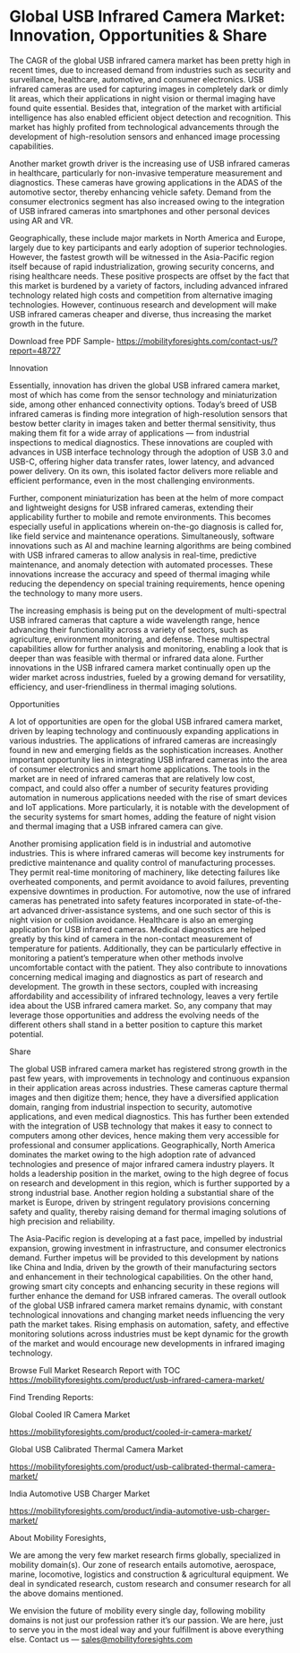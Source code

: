 # Global USB Infrared Camera Market: Innovation, Opportunities & Share
The CAGR of the global USB infrared camera market has been pretty high in recent times, due to increased demand from industries such as security and surveillance, healthcare, automotive, and consumer electronics. USB infrared cameras are used for capturing images in completely dark or dimly lit areas, which their applications in night vision or thermal imaging have found quite essential. Besides that, integration of the market with artificial intelligence has also enabled efficient object detection and recognition. This market has highly profited from technological advancements through the development of high-resolution sensors and enhanced image processing capabilities.

Another market growth driver is the increasing use of USB infrared cameras in healthcare, particularly for non-invasive temperature measurement and diagnostics. These cameras have growing applications in the ADAS of the automotive sector, thereby enhancing vehicle safety. Demand from the consumer electronics segment has also increased owing to the integration of USB infrared cameras into smartphones and other personal devices using AR and VR.

Geographically, these include major markets in North America and Europe, largely due to key participants and early adoption of superior technologies. However, the fastest growth will be witnessed in the Asia-Pacific region itself because of rapid industrialization, growing security concerns, and rising healthcare needs. These positive prospects are offset by the fact that this market is burdened by a variety of factors, including advanced infrared technology related high costs and competition from alternative imaging technologies. However, continuous research and development will make USB infrared cameras cheaper and diverse, thus increasing the market growth in the future.

Download free PDF Sample- https://mobilityforesights.com/contact-us/?report=48727

Innovation

Essentially, innovation has driven the global USB infrared camera market, most of which has come from the sensor technology and miniaturization side, among other enhanced connectivity options. Today’s breed of USB infrared cameras is finding more integration of high-resolution sensors that bestow better clarity in images taken and better thermal sensitivity, thus making them fit for a wide array of applications — from industrial inspections to medical diagnostics. These innovations are coupled with advances in USB interface technology through the adoption of USB 3.0 and USB-C, offering higher data transfer rates, lower latency, and advanced power delivery. On its own, this isolated factor delivers more reliable and efficient performance, even in the most challenging environments.

Further, component miniaturization has been at the helm of more compact and lightweight designs for USB infrared cameras, extending their applicability further to mobile and remote environments. This becomes especially useful in applications wherein on-the-go diagnosis is called for, like field service and maintenance operations. Simultaneously, software innovations such as AI and machine learning algorithms are being combined with USB infrared cameras to allow analysis in real-time, predictive maintenance, and anomaly detection with automated processes. These innovations increase the accuracy and speed of thermal imaging while reducing the dependency on special training requirements, hence opening the technology to many more users.

The increasing emphasis is being put on the development of multi-spectral USB infrared cameras that capture a wide wavelength range, hence advancing their functionality across a variety of sectors, such as agriculture, environment monitoring, and defense. These multispectral capabilities allow for further analysis and monitoring, enabling a look that is deeper than was feasible with thermal or infrared data alone. Further innovations in the USB infrared camera market continually open up the wider market across industries, fueled by a growing demand for versatility, efficiency, and user-friendliness in thermal imaging solutions.

Opportunities

A lot of opportunities are open for the global USB infrared camera market, driven by leaping technology and continuously expanding applications in various industries. The applications of infrared cameras are increasingly found in new and emerging fields as the sophistication increases. Another important opportunity lies in integrating USB infrared cameras into the area of consumer electronics and smart home applications. The tools in the market are in need of infrared cameras that are relatively low cost, compact, and could also offer a number of security features providing automation in numerous applications needed with the rise of smart devices and IoT applications. More particularly, it is notable with the development of the security systems for smart homes, adding the feature of night vision and thermal imaging that a USB infrared camera can give.

Another promising application field is in industrial and automotive industries. This is where infrared cameras will become key instruments for predictive maintenance and quality control of manufacturing processes. They permit real-time monitoring of machinery, like detecting failures like overheated components, and permit avoidance to avoid failures, preventing expensive downtimes in production. For automotive, now the use of infrared cameras has penetrated into safety features incorporated in state-of-the-art advanced driver-assistance systems, and one such sector of this is night vision or collision avoidance. Healthcare is also an emerging application for USB infrared cameras. Medical diagnostics are helped greatly by this kind of camera in the non-contact measurement of temperature for patients. Additionally, they can be particularly effective in monitoring a patient’s temperature when other methods involve uncomfortable contact with the patient. They also contribute to innovations concerning medical imaging and diagnostics as part of research and development. The growth in these sectors, coupled with increasing affordability and accessibility of infrared technology, leaves a very fertile idea about the USB infrared camera market. So, any company that may leverage those opportunities and address the evolving needs of the different others shall stand in a better position to capture this market potential.

Share

The global USB infrared camera market has registered strong growth in the past few years, with improvements in technology and continuous expansion in their application areas across industries. These cameras capture thermal images and then digitize them; hence, they have a diversified application domain, ranging from industrial inspection to security, automotive applications, and even medical diagnostics. This has further been extended with the integration of USB technology that makes it easy to connect to computers among other devices, hence making them very accessible for professional and consumer applications. Geographically, North America dominates the market owing to the high adoption rate of advanced technologies and presence of major infrared camera industry players. It holds a leadership position in the market, owing to the high degree of focus on research and development in this region, which is further supported by a strong industrial base. Another region holding a substantial share of the market is Europe, driven by stringent regulatory provisions concerning safety and quality, thereby raising demand for thermal imaging solutions of high precision and reliability.

The Asia-Pacific region is developing at a fast pace, impelled by industrial expansion, growing investment in infrastructure, and consumer electronics demand. Further impetus will be provided to this development by nations like China and India, driven by the growth of their manufacturing sectors and enhancement in their technological capabilities. On the other hand, growing smart city concepts and enhancing security in these regions will further enhance the demand for USB infrared cameras. The overall outlook of the global USB infrared camera market remains dynamic, with constant technological innovations and changing market needs influencing the very path the market takes. Rising emphasis on automation, safety, and effective monitoring solutions across industries must be kept dynamic for the growth of the market and would encourage new developments in infrared imaging technology.

Browse Full Market Research Report with TOC https://mobilityforesights.com/product/usb-infrared-camera-market/

Find Trending Reports:

Global Cooled IR Camera Market

https://mobilityforesights.com/product/cooled-ir-camera-market/

Global USB Calibrated Thermal Camera Market

https://mobilityforesights.com/product/usb-calibrated-thermal-camera-market/

India Automotive USB Charger Market

https://mobilityforesights.com/product/india-automotive-usb-charger-market/

About Mobility Foresights,

We are among the very few market research firms globally, specialized in mobility domain(s). Our zone of research entails automotive, aerospace, marine, locomotive, logistics and construction & agricultural equipment. We deal in syndicated research, custom research and consumer research for all the above domains mentioned.

We envision the future of mobility every single day, following mobility domains is not just our profession rather it’s our passion. We are here, just to serve you in the most ideal way and your fulfillment is above everything else. Contact us — sales@mobilityforesights.com

